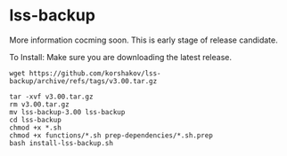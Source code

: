 # lss-backup

More information cocming soon. This is early stage of release candidate.

To Install:
Make sure you are downloading the latest release.
```
wget https://github.com/korshakov/lss-backup/archive/refs/tags/v3.00.tar.gz
```
```
tar -xvf v3.00.tar.gz
rm v3.00.tar.gz
mv lss-backup-3.00 lss-backup
cd lss-backup
chmod +x *.sh
chmod +x functions/*.sh prep-dependencies/*.sh.prep
bash install-lss-backup.sh
```

